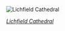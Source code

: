 
![Lichfield Cathedral](https://upload.wikimedia.org/wikipedia/commons/thumb/5/5c/Lichfield_Cathedral_Choir_2%2C_Staffordshire%2C_UK_-_Diliff.jpg/675px-Lichfield_Cathedral_Choir_2%2C_Staffordshire%2C_UK_-_Diliff.jpg)

*[Lichfield Cathedral](https://wikipedia.org/wiki/File:Lichfield_Cathedral_Choir_2,_Staffordshire,_UK_-_Diliff.jpg)*
